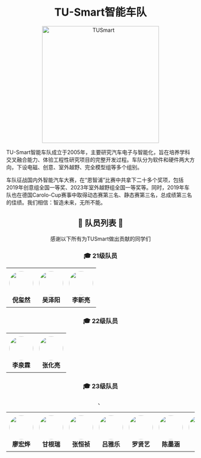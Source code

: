 <div align=center><h1>TU-Smart智能车队</h1></div>
<p align="center">
  <img src="https://github.com/user-attachments/assets/8eeb01ac-315e-40a8-812b-08d8c999350d" alt="TUSmart" width="312" />
</p>
TU-Smart智能车队成立于2005年，主要研究汽车电子与智能化，旨在培养学科交叉融合能力、体验工程性研究项目的完整开发过程。车队分为软件和硬件两大方向，下设电磁、创意、室外越野、完全模型组等多个组别。

车队征战国内外智能汽车大赛，在“恩智浦”比赛中共拿下二十多个奖项，包括2019年创意组全国一等奖、2023年室外越野组全国一等奖等。同时，2019年车队也在德国Carolo-Cup赛事中取得动态赛第三名、静态赛第三名，总成绩第三名的佳绩。我们相信：智造未来，无所不能。

<div align=center>

<div align=center><h2> 💐 队员列表 💐 </h2></div>
<div align=center> 感谢以下所有为TUSmart做出贡献的同学们 </div>
<h3>🎓 21级队员</h3>
<table style="border-collapse:collapse"><tr>
<td style="padding:8px;text-align:center;vertical-align:top">
  <a href="https://github.com/Rtranran">
    <img src="https://wsrv.nl/?url=github.com/Rtranran.png?w=128&h=128&mask=circle&fit=cover&maxage=1w" width="64" height="64" style="border-radius:50%" />
  </a><br><strong>倪玺然</strong>
</td>

<td style="padding:8px;text-align:center;vertical-align:top">
  <a href="https://github.com/kasssssss">
    <img src="https://wsrv.nl/?url=github.com/kasssssss.png?w=128&h=128&mask=circle&fit=cover&maxage=1w" width="64" height="64" style="border-radius:50%" />
  </a><br><strong>吴泽阳</strong>
</td>

<td style="padding:8px;text-align:center;vertical-align:top">
  <a href="https://github.com/123mike-source">
    <img src="https://wsrv.nl/?url=github.com/123mike-source.png?w=128&h=128&mask=circle&fit=cover&maxage=1w" width="64" height="64" style="border-radius:50%" />
  </a><br><strong>李新亮</strong>
</td>
<!-- 继续添加更多 <td>...</td> -->
</tr></table>
<h3>🎓 22级队员</h3>
<table style="border-collapse:collapse"><tr>

<td style="padding:8px;text-align:center;vertical-align:top">
  <a href="https://github.com/Saberlql">
    <img src="https://wsrv.nl/?url=github.com/Saberlql.png?w=128&h=128&mask=circle&fit=cover&maxage=1w" width="64" height="64" style="border-radius:50%" />
  </a><br><strong>李泉霖</strong>
</td>

<td style="padding:8px;text-align:center;vertical-align:top">
  <a href="https://github.com/Eternity-Qiao">
    <img src="https://wsrv.nl/?url=github.com/Eternity-Qiao.png?w=128&h=128&mask=circle&fit=cover&maxage=1w" width="64" height="64" style="border-radius:50%" />
  </a><br><strong>张化亮</strong>
</td>
<!-- 继续添加更多 <td>...</td> -->
</tr></table>
<h3>🎓 23级队员</h3>
<table style="border-collapse:collapse"><tr>

<td style="padding:8px;text-align:center;vertical-align:top">
  <a href="https://github.com/lhy-cpu">
    <img src="https://wsrv.nl/?url=github.com/lhy-cpu.png?w=128&h=128&mask=circle&fit=cover&maxage=1w" width="64" height="64" style="border-radius:50%" />
  </a><br><strong>廖宏烨</strong>
</td>

<td style="padding:8px;text-align:center;vertical-align:top">
  <a href="https://github.com/Rui88199">
    <img src="https://wsrv.nl/?url=github.com/Rui88199.png?w=128&h=128&mask=circle&fit=cover&maxage=1w" width="64" height="64" style="border-radius:50%" />
  </a><br><strong>甘根瑞</strong>
</td>

<td style="padding:8px;text-align:center;vertical-align:top">
  <a href="https://github.com/weyumm">
    <img src="https://wsrv.nl/?url=github.com/weyumm.png?w=128&h=128&mask=circle&fit=cover&maxage=1w" width="64" height="64" style="border-radius:50%" />
  </a><br><strong>张恒祯</strong>
</td>

<td style="padding:8px;text-align:center;vertical-align:top">
  <a href="https://github.com/NgaLogic">
    <img src="https://wsrv.nl/?url=github.com/NgaLogic.png?w=128&h=128&mask=circle&fit=cover&maxage=1w" width="64" height="64" style="border-radius:50%" />
  </a><br><strong>吕雅乐</strong>
</td>

<td style="padding:8px;text-align:center;vertical-align:top">
  <a href="https://github.com/lx1Yi">
    <img src="https://wsrv.nl/?url=github.com/lx1Yi.png?w=128&h=128&mask=circle&fit=cover&maxage=1w" width="64" height="64" style="border-radius:50%" />
  </a><br><strong>罗贤艺</strong>
</td>

<td style="padding:8px;text-align:center;vertical-align:top">
  <a href="https://github.com/zhugexuande">
    <img src="https://wsrv.nl/?url=github.com/zhugexuande.png?w=128&h=128&mask=circle&fit=cover&maxage=1w" width="64" height="64" style="border-radius:50%" />
  </a><br><strong>陈墨涵</strong>
</td>

<td style="padding:8px;text-align:center;vertical-align:top">
  <a href="https://github.com/GRglory123">
    <img src="https://wsrv.nl/?url=github.com/GRglory123.png?w=128&h=128&mask=circle&fit=cover&maxage=1w" width="64" height="64" style="border-radius:50%" />
  </a><br><strong>郭睿</strong>
</td>、
<!-- 继续添加更多 <td>...</td> -->
</tr></table>
